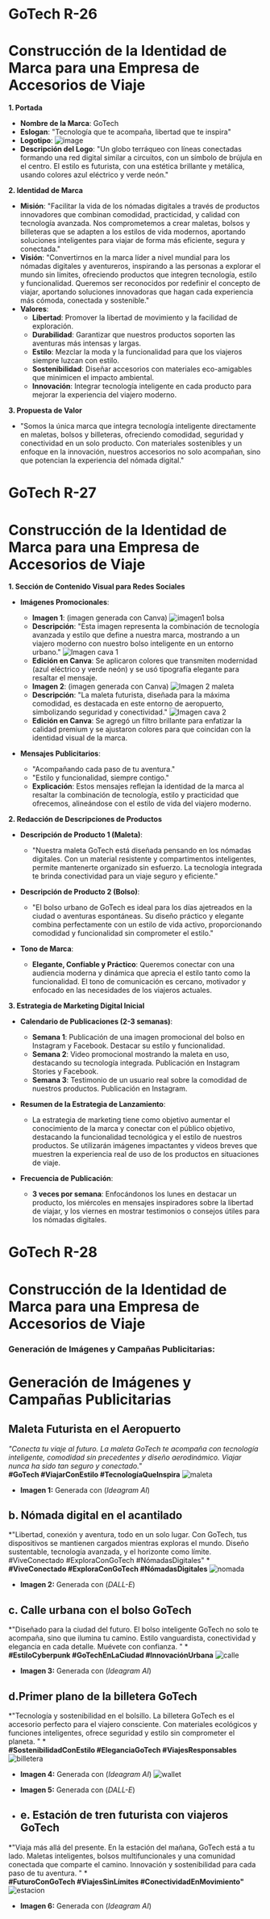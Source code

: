 # GoTech R-26 

# Construcción de la Identidad de Marca para una Empresa de Accesorios de Viaje

**1. Portada**

- **Nombre de la Marca**: GoTech
- **Eslogan**: "Tecnología que te acompaña, libertad que te inspira"
- **Logotipo**:
![image](https://github.com/user-attachments/assets/66255eda-d46e-47b4-94ef-1a9e6a4df574)
- **Descripción del Logo**: "Un globo terráqueo con líneas conectadas formando una red digital similar a circuitos, con un símbolo de brújula en el centro. El estilo es futurista, con una estética brillante y metálica, usando colores azul eléctrico y verde neón."

**2. Identidad de Marca**

- **Misión**: "Facilitar la vida de los nómadas digitales a través de productos innovadores que combinan comodidad, practicidad, y calidad con tecnología avanzada. Nos comprometemos a crear maletas, bolsos y billeteras que se adapten a los estilos de vida modernos, aportando soluciones inteligentes para viajar de forma más eficiente, segura y conectada."
- **Visión**: "Convertirnos en la marca líder a nivel mundial para los nómadas digitales y aventureros, inspirando a las personas a explorar el mundo sin límites, ofreciendo productos que integren tecnología, estilo y funcionalidad. Queremos ser reconocidos por redefinir el concepto de viajar, aportando soluciones innovadoras que hagan cada experiencia más cómoda, conectada y sostenible."
- **Valores**:
  - **Libertad**: Promover la libertad de movimiento y la facilidad de exploración.
  - **Durabilidad**: Garantizar que nuestros productos soporten las aventuras más intensas y largas.
  - **Estilo**: Mezclar la moda y la funcionalidad para que los viajeros siempre luzcan con estilo.
  - **Sostenibilidad**: Diseñar accesorios con materiales eco-amigables que minimicen el impacto ambiental.
  - **Innovación**: Integrar tecnología inteligente en cada producto para mejorar la experiencia del viajero moderno.
 
**3. Propuesta de Valor**

- "Somos la única marca que integra tecnología inteligente directamente en maletas, bolsos y billeteras, ofreciendo comodidad, seguridad y conectividad en un solo producto. Con materiales sostenibles y un enfoque en la innovación, nuestros accesorios no solo acompañan, sino que potencian la experiencia del nómada digital."

# GoTech R-27 

# Construcción de la Identidad de Marca para una Empresa de Accesorios de Viaje

**1. Sección de Contenido Visual para Redes Sociales**

- **Imágenes Promocionales**:
  - **Imagen 1**: (imagen generada con Canva)
![imagen1 bolsa](https://github.com/RonaldAcost/GoTech/blob/proyectodemoprewor/imagen%201%20maleta..jpg?raw=true)
   - **Descripción**: "Esta imagen representa la combinación de tecnología avanzada y estilo que define a nuestra marca, mostrando a un viajero moderno con nuestro bolso inteligente en un entorno urbano."
![Imagen cava 1](https://github.com/RonaldAcost/GoTech/blob/proyectodemoprewor/Go.png?raw=true)
   - **Edición en Canva**: Se aplicaron colores que transmiten modernidad (azul eléctrico y verde neón) y se usó tipografía elegante para resaltar el mensaje.
   - **Imagen 2**: (imagen generada con Canva)
![Imagen 2 maleta](https://github.com/RonaldAcost/GoTech/blob/proyectodemoprewor/imagen%202%20maleta%20._.jpg?raw=true)
   - **Descripción**: "La maleta futurista, diseñada para la máxima comodidad, es destacada en este entorno de aeropuerto, simbolizando seguridad y conectividad."
![Imagen cava 2](https://github.com/RonaldAcost/GoTech/blob/proyectodemoprewor/Maleta%202.png?raw=true)
   - **Edición en Canva**: Se agregó un filtro brillante para enfatizar la calidad premium y se ajustaron colores para que coincidan con la identidad visual de la marca.

- **Mensajes Publicitarios**:
  - "Acompañando cada paso de tu aventura."
  - "Estilo y funcionalidad, siempre contigo."
  - **Explicación**: Estos mensajes reflejan la identidad de la marca al resaltar la combinación de tecnología, estilo y practicidad que ofrecemos, alineándose con el estilo de vida del viajero moderno.

**2. Redacción de Descripciones de Productos**

- **Descripción de Producto 1 (Maleta)**:
  - "Nuestra maleta GoTech está diseñada pensando en los nómadas digitales. Con un material resistente y compartimentos inteligentes, permite mantenerte organizado sin esfuerzo. La tecnología integrada te brinda conectividad para un viaje seguro y eficiente."

- **Descripción de Producto 2 (Bolso)**:
  - "El bolso urbano de GoTech es ideal para los días ajetreados en la ciudad o aventuras espontáneas. Su diseño práctico y elegante combina perfectamente con un estilo de vida activo, proporcionando comodidad y funcionalidad sin comprometer el estilo."

- **Tono de Marca**:
  - **Elegante, Confiable y Práctico**: Queremos conectar con una audiencia moderna y dinámica que aprecia el estilo tanto como la funcionalidad. El tono de comunicación es cercano, motivador y enfocado en las necesidades de los viajeros actuales.

**3. Estrategia de Marketing Digital Inicial**

- **Calendario de Publicaciones (2-3 semanas)**:
  - **Semana 1**: Publicación de una imagen promocional del bolso en Instagram y Facebook. Destacar su estilo y funcionalidad.
  - **Semana 2**: Video promocional mostrando la maleta en uso, destacando su tecnología integrada. Publicación en Instagram Stories y Facebook.
  - **Semana 3**: Testimonio de un usuario real sobre la comodidad de nuestros productos. Publicación en Instagram.

- **Resumen de la Estrategia de Lanzamiento**:
  - La estrategia de marketing tiene como objetivo aumentar el conocimiento de la marca y conectar con el público objetivo, destacando la funcionalidad tecnológica y el estilo de nuestros productos. Se utilizarán imágenes impactantes y videos breves que muestren la experiencia real de uso de los productos en situaciones de viaje.

- **Frecuencia de Publicación**:
  - **3 veces por semana**: Enfocándonos los lunes en destacar un producto, los miércoles en mensajes inspiradores sobre la libertad de viajar, y los viernes en mostrar testimonios o consejos útiles para los nómadas digitales.


# GoTech R-28 

# Construcción de la Identidad de Marca para una Empresa de Accesorios de Viaje
### Generación de Imágenes y Campañas Publicitarias:  

# Generación de Imágenes y Campañas Publicitarias

## Maleta Futurista en el Aeropuerto
*"Conecta tu viaje al futuro. La maleta GoTech te acompaña con tecnología inteligente, comodidad sin precedentes y diseño aerodinámico. Viajar nunca ha sido tan seguro y conectado."*  
**#GoTech #ViajarConEstilo #TecnologíaQueInspira**
![maleta](https://github.com/RonaldAcost/GoTech/blob/proyectodemoprewor/1.maleta.png?raw=true)
  - **Imagen 1:** Generada con (*Ideagram AI*)  

## b.	Nómada digital en el acantilado 
*"Libertad, conexión y aventura, todo en un solo lugar. Con GoTech, tus dispositivos se mantienen cargados mientras exploras el mundo. Diseño sustentable, tecnología avanzada, y el horizonte como límite. #ViveConectado #ExploraConGoTech #NómadasDigitales" *  
**#ViveConectado #ExploraConGoTech #NómadasDigitales**
![nomada](https://github.com/RonaldAcost/GoTech/blob/proyectodemoprewor/2.nomada.png?raw=true)
  - **Imagen 2:** Generada con (*DALL-E*)  
 
## c.	Calle urbana con el bolso GoTech  
*"Diseñado para la ciudad del futuro. El bolso inteligente GoTech no solo te acompaña, sino que ilumina tu camino. Estilo vanguardista, conectividad y elegancia en cada detalle. Muévete con confianza. " *  
**#EstiloCyberpunk #GoTechEnLaCiudad #InnovaciónUrbana**
![calle](https://github.com/RonaldAcost/GoTech/blob/proyectodemoprewor/3.urbano.png?raw=true)
  - **Imagen 3:** Generada con (*Ideagram AI*)  

## d.Primer plano de la billetera GoTech  
*"Tecnología y sostenibilidad en el bolsillo. La billetera GoTech es el accesorio perfecto para el viajero consciente. Con materiales ecológicos y funciones inteligentes, ofrece seguridad y estilo sin comprometer el planeta. " *  
**#SostenibilidadConEstilo #EleganciaGoTech #ViajesResponsables**
![billetera](https://github.com/RonaldAcost/GoTech/blob/proyectodemoprewor/4.billetera.png?raw=true)
  - **Imagen 4:** Generada con (*Ideagram AI*)
![wallet](https://github.com/RonaldAcost/GoTech/blob/proyectodemoprewor/4_billetera.png?raw=true)
  - **Imagen 5:** Generada con (*DALL-E*)

- ## e.	Estación de tren futurista con viajeros GoTech  
*"Viaja más allá del presente. En la estación del mañana, GoTech está a tu lado. Maletas inteligentes, bolsos multifuncionales y una comunidad conectada que comparte el camino. Innovación y sostenibilidad para cada paso de tu aventura. " *  
**#FuturoConGoTech #ViajesSinLímites #ConectividadEnMovimiento"**
![estacion](https://github.com/RonaldAcost/GoTech/blob/proyectodemoprewor/5.estacion.png?raw=true)
  - **Imagen 6:** Generada con (*Ideagram AI*)
